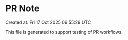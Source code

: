 # PR Note

Created at: Fri 17 Oct 2025 06:55:29 UTC

This file is generated to support testing of PR workflows.
